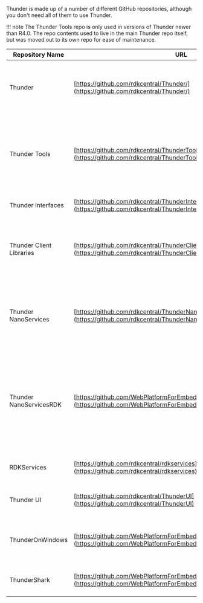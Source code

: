 Thunder is made up of a number of different GitHub repositories, although you don't need all of them to use Thunder. 

!!! note
	The Thunder Tools repo is only used in versions of Thunder newer than R4.0. The repo contents used to live in the main Thunder repo itself, but was moved out to its own repo for ease of maintenance.

| Repository Name          | URL                                                          | Maintainer       | Description                                                  |
| ------------------------ | ------------------------------------------------------------ | ---------------- | ------------------------------------------------------------ |
| Thunder                  | [https://github.com/rdkcentral/Thunder/](https://github.com/rdkcentral/Thunder/) | Metrological/RDK | Core Thunder repository. Contains the Thunder daemon, core libraries and utilities. |
| Thunder Tools            | [https://github.com/rdkcentral/ThunderTools](https://github.com/rdkcentral/ThunderTools) | Metrological     | Supporting tooling for building Thunder & Thunder plugins. For example, stub and documentation generation. |
| Thunder Interfaces       | [https://github.com/rdkcentral/ThunderInterfaces/](https://github.com/rdkcentral/ThunderInterfaces/) | Metrological/RDK | Interface definitions for plugins                            |
| Thunder Client Libraries | [https://github.com/rdkcentral/ThunderClientLibraries](https://github.com/rdkcentral/ThunderClientLibraries) | Metrological     | C/C++ libraries that can be used for client applications to make it easier to work with some plugins |
| Thunder NanoServices     | [https://github.com/rdkcentral/ThunderNanoServices/](https://github.com/rdkcentral/ThunderNanoServices/) | Metrological     | Thunder plugins developed by Metrological for use on their platforms. **NOT used in RDK** |
| Thunder NanoServicesRDK  | [https://github.com/WebPlatformForEmbedded/ThunderNanoServicesRDK](https://github.com/WebPlatformForEmbedded/ThunderNanoServicesRDK) | Metrological     | Metrolgical maintained plugins that are used by both them and RDK. Acts as a staging area for Metrological development before changes land in RDK |
| RDKServices              | [https://github.com/rdkcentral/rdkservices](https://github.com/rdkcentral/rdkservices) | RDK              | Plugins developed and deployed on RDK platforms.             |
| Thunder UI               | [https://github.com/rdkcentral/ThunderUI](https://github.com/rdkcentral/ThunderUI) | Metrological     | Development and test UI that runs on top of Thunder          |
| ThunderOnWindows         | [https://github.com/WebPlatformForEmbedded/ThunderOnWindows](https://github.com/WebPlatformForEmbedded/ThunderOnWindows) | Metrological     | Solution file and headers to build/run Thunder on Windows with Visual Studio |
| ThunderShark             | [https://github.com/WebPlatformForEmbedded/ThunderShark](https://github.com/WebPlatformForEmbedded/ThunderShark) | Metrological     | Wireshark plugin for debugging COM-RPC                       |